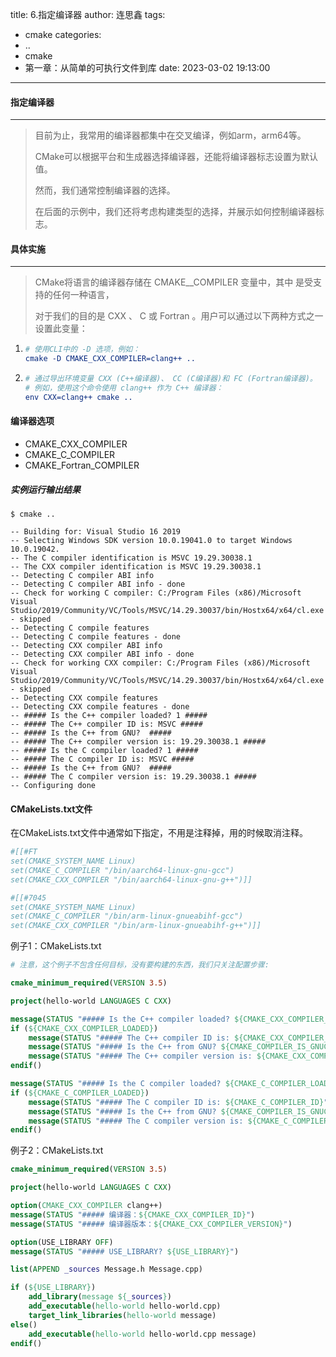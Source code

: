 title: 6.指定编译器
author: 连思鑫
tags:
  - cmake
categories:
  - ..
  - cmake
  - 第一章：从简单的可执行文件到库
date: 2023-03-02 19:13:00
---
#### 指定编译器

-----

> 目前为止，我常用的编译器都集中在交叉编译，例如arm，arm64等。
>
> CMake可以根据平台和生成器选择编译器，还能将编译器标志设置为默认值。
>
> 然而，我们通常控制编译器的选择。
>
> 在后面的示例中，我们还将考虑构建类型的选择，并展示如何控制编译器标志。

#### 具体实施

-----

> CMake将语言的编译器存储在 CMAKE\_<LANG>\_COMPILER 变量中，其中 <LANG> 是受支持的任何一种语言，
>
> 对于我们的目的是 CXX 、 C 或 Fortran 。用户可以通过以下两种方式之一设置此变量：

1. ``` cmake
   # 使用CLI中的 -D 选项，例如：
   cmake -D CMAKE_CXX_COMPILER=clang++ ..
   ```

2. ``` cmake
   # 通过导出环境变量 CXX (C++编译器)、 CC (C编译器)和 FC (Fortran编译器)。
   # 例如，使用这个命令使用 clang++ 作为 C++ 编译器：
   env CXX=clang++ cmake ..
   ```

#### 编译器选项

- CMAKE_CXX_COMPILER 
- CMAKE_C_COMPILER 
- CMAKE_Fortran_COMPILER

##### 实例运行输出结果

``` shell
$ cmake ..

-- Building for: Visual Studio 16 2019
-- Selecting Windows SDK version 10.0.19041.0 to target Windows 10.0.19042.
-- The C compiler identification is MSVC 19.29.30038.1
-- The CXX compiler identification is MSVC 19.29.30038.1
-- Detecting C compiler ABI info
-- Detecting C compiler ABI info - done
-- Check for working C compiler: C:/Program Files (x86)/Microsoft Visual Studio/2019/Community/VC/Tools/MSVC/14.29.30037/bin/Hostx64/x64/cl.exe - skipped
-- Detecting C compile features
-- Detecting C compile features - done
-- Detecting CXX compiler ABI info
-- Detecting CXX compiler ABI info - done
-- Check for working CXX compiler: C:/Program Files (x86)/Microsoft Visual Studio/2019/Community/VC/Tools/MSVC/14.29.30037/bin/Hostx64/x64/cl.exe - skipped
-- Detecting CXX compile features
-- Detecting CXX compile features - done
-- ##### Is the C++ compiler loaded? 1 #####
-- ##### The C++ compiler ID is: MSVC #####
-- ##### Is the C++ from GNU?  #####
-- ##### The C++ compiler version is: 19.29.30038.1 #####
-- ##### Is the C compiler loaded? 1 #####
-- ##### The C compiler ID is: MSVC #####
-- ##### Is the C++ from GNU?  #####
-- ##### The C compiler version is: 19.29.30038.1 #####
-- Configuring done
```

#### CMakeLists.txt文件

在CMakeLists.txt文件中通常如下指定，不用是注释掉，用的时候取消注释。
```cmake
#[[#FT
set(CMAKE_SYSTEM_NAME Linux)
set(CMAKE_C_COMPILER "/bin/aarch64-linux-gnu-gcc")
set(CMAKE_CXX_COMPILER "/bin/aarch64-linux-gnu-g++")]]

#[[#7045
set(CMAKE_SYSTEM_NAME Linux)
set(CMAKE_C_COMPILER "/bin/arm-linux-gnueabihf-gcc")
set(CMAKE_CXX_COMPILER "/bin/arm-linux-gnueabihf-g++")]]
```

例子1：CMakeLists.txt
```cmake
# 注意，这个例子不包含任何目标，没有要构建的东西，我们只关注配置步骤:

cmake_minimum_required(VERSION 3.5)

project(hello-world LANGUAGES C CXX)

message(STATUS "##### Is the C++ compiler loaded? ${CMAKE_CXX_COMPILER_LOADED}")
if (${CMAKE_CXX_COMPILER_LOADED})
	message(STATUS "##### The C++ compiler ID is: ${CMAKE_CXX_COMPILER_ID}")
	message(STATUS "##### Is the C++ from GNU? ${CMAKE_COMPILER_IS_GNUCXX}")
	message(STATUS "##### The C++ compiler version is: ${CMAKE_CXX_COMPILER_VERSION}")
endif()

message(STATUS "##### Is the C compiler loaded? ${CMAKE_C_COMPILER_LOADED}")
if (${CMAKE_C_COMPILER_LOADED})
	message(STATUS "##### The C compiler ID is: ${CMAKE_C_COMPILER_ID}")
	message(STATUS "##### Is the C++ from GNU? ${CMAKE_COMPILER_IS_GNUCC}")
	message(STATUS "##### The C compiler version is: ${CMAKE_C_COMPILER_VERSION}")
endif()
```

例子2：CMakeLists.txt
```cmake
cmake_minimum_required(VERSION 3.5)

project(hello-world LANGUAGES C CXX)

option(CMAKE_CXX_COMPILER clang++)
message(STATUS "##### 编译器：${CMAKE_CXX_COMPILER_ID}")
message(STATUS "##### 编译器版本：${CMAKE_CXX_COMPILER_VERSION}")

option(USE_LIBRARY OFF)
message(STATUS "##### USE_LIBRARY? ${USE_LIBRARY}")

list(APPEND _sources Message.h Message.cpp)

if (${USE_LIBRARY})
	add_library(message ${_sources})
	add_executable(hello-world hello-world.cpp)
	target_link_libraries(hello-world message)
else()
	add_executable(hello-world hello-world.cpp message)
endif()
```

